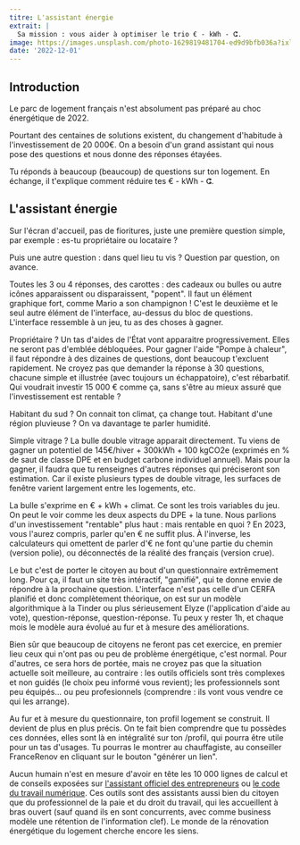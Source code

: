 ```yaml
---
titre: L'assistant énergie
extrait: |
  Sa mission : vous aider à optimiser le trio € - kWh - ⵛ.
image: https://images.unsplash.com/photo-1629819481704-ed9d9bfb036a?ixlib=rb-4.0.3&ixid=MnwxMjA3fDB8MHxwaG90by1wYWdlfHx8fGVufDB8fHx8&auto=format&fit=crop&w=687&q=80
date: '2022-12-01'
---
```


## Introduction

Le parc de logement français n'est absolument pas préparé au choc énergétique de 2022.

Pourtant des centaines de solutions existent, du changement d'habitude à l'investissement de 20 000€. On a besoin d'un grand assistant qui nous pose des questions et nous donne des réponses étayées.

Tu réponds à beaucoup (beaucoup) de questions sur ton logement. En échange, il t'explique comment réduire tes € - kWh - ⵛ.

## L'assistant énergie

Sur l'écran d'accueil, pas de fioritures, juste une première question simple, par exemple : es-tu propriétaire ou locataire ?

Puis une autre question : dans quel lieu tu vis ? Question par question, on avance.

Toutes les 3 ou 4 réponses, des carottes : des cadeaux ou bulles ou autre icônes apparaissent ou disparaissent, "popent". Il faut un élément graphique fort, comme Mario a son champignon ! C'est le deuxième et le seul autre élément de l'interface, au-dessus du bloc de questions. L'interface ressemble à un jeu, tu as des choses à gagner.

Propriétaire ? Un tas d'aides de l'État vont apparaitre progressivement. Elles ne seront pas d'emblée débloquées. Pour gagner l'aide "Pompe à chaleur", il faut répondre à des dizaines de questions, dont beaucoup t'excluent rapidement. Ne croyez pas que demander la réponse à 30 questions, chacune simple et illustrée (avec toujours un échappatoire), c'est rébarbatif. Qui voudrait investir 15 000 € comme ça, sans s'être au mieux assuré que l'investissement est rentable ?

Habitant du sud ? On connait ton climat, ça change tout. Habitant d'une région pluvieuse ? On va davantage te parler humidité.

Simple vitrage ? La bulle double vitrage apparait directement. Tu viens de gagner un potentiel de 145€/hiver + 300kWh + 100 kgCO2e (exprimés en % de saut de classe DPE et en budget carbone individuel annuel). Mais pour la gagner, il faudra que tu renseignes d'autres réponses qui préciseront son estimation. Car il existe plusieurs types de double vitrage, les surfaces de fenêtre varient largement entre les logements, etc.

La bulle s'exprime en € + kWh + climat. Ce sont les trois variables du jeu. On peut le voir comme les deux aspects du DPE + la tune. Nous parlions d'un investissement "rentable" plus haut : mais rentable en quoi ? En 2023, vous l'aurez compris, parler qu'en € ne suffit plus. À l'inverse, les calculateurs qui omettent de parler d'€ ne font qu'une partie du chemin (version polie), ou déconnectés de la réalité des français (version crue).

Le but c'est de porter le citoyen au bout d'un questionnaire extrêmement long. Pour ça, il faut un site très intéractif, "gamifié", qui te donne envie de répondre à la prochaine question. L'interface n'est pas celle d'un CERFA planifié et donc complètement théorique, on est sur un modèle algorithmique à la Tinder ou plus sérieusement Elyze (l'application d'aide au vote), question-réponse, question-réponse. Tu peux y rester 1h, et chaque mois le modèle aura évolué au fur et à mesure des améliorations.

Bien sûr que beaucoup de citoyens ne feront pas cet exercice, en premier lieu ceux qui n'ont pas ou peu de problème énergétique, c'est normal. Pour d'autres, ce sera hors de portée, mais ne croyez pas que la situation actuelle soit meilleure, au contraire : les outils officiels sont très complexes et non guidés (le choix peu informé vous revient); les professionnels sont peu équipés... ou peu profesionnels (comprendre : ils vont vous vendre ce qui les arrange).

Au fur et à mesure du questionnaire, ton profil logement se construit. Il devient de plus en plus précis. On te fait bien comprendre que tu possèdes ces données, elles sont là en intégralité sur ton /profil, qui pourra être utile pour un tas d'usages. Tu pourras le montrer au chauffagiste, au conseiller FranceRenov en cliquant sur le bouton "générer un lien".

Aucun humain n'est en mesure d'avoir en tête les 10 000 lignes de calcul et de conseils exposées sur [l'assistant officiel des entrepreneurs](https://mon-entreprise.urssaf.fr) ou [le code du travail numérique](https://code.travail.gouv.fr). Ces outils sont des assistants aussi bien du citoyen que du professionnel de la paie et du droit du travail, qui les accueillent à bras ouvert (sauf quand ils en sont concurrents, avec comme business modèle une rétention de l'information clef). Le monde de la rénovation énergétique du logement cherche encore les siens.
